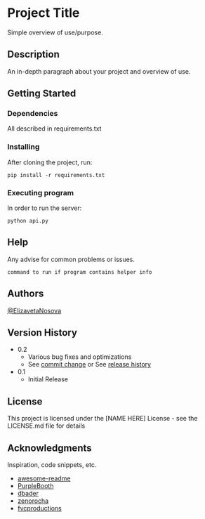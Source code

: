 # Project Title

Simple overview of use/purpose.

## Description

An in-depth paragraph about your project and overview of use.

## Getting Started

### Dependencies

All described in requirements.txt

### Installing

After cloning the project, run:

```
pip install -r requirements.txt
```

### Executing program

In order to run the server:

```
python api.py
```

## Help

Any advise for common problems or issues.

```
command to run if program contains helper info
```

## Authors

[@ElizavetaNosova](https://github.com/ElizavetaNosova)

## Version History

- 0.2
  - Various bug fixes and optimizations
  - See [commit change]() or See [release history]()
- 0.1
  - Initial Release

## License

This project is licensed under the [NAME HERE] License - see the LICENSE.md file for details

## Acknowledgments

Inspiration, code snippets, etc.

- [awesome-readme](https://github.com/matiassingers/awesome-readme)
- [PurpleBooth](https://gist.github.com/PurpleBooth/109311bb0361f32d87a2)
- [dbader](https://github.com/dbader/readme-template)
- [zenorocha](https://gist.github.com/zenorocha/4526327)
- [fvcproductions](https://gist.github.com/fvcproductions/1bfc2d4aecb01a834b46)
